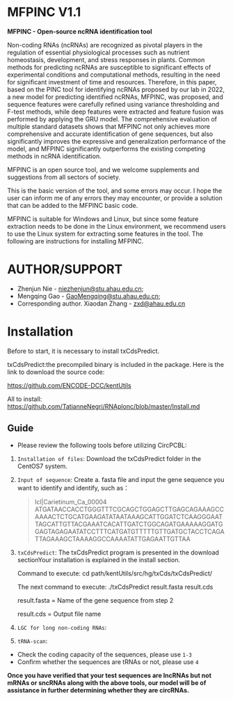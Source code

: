 # MFPINC V1.1
**MFPINC - Open-source ncRNA identification tool** 

Non-coding RNAs (ncRNAs) are recognized as pivotal players in the regulation of essential physiological processes such as nutrient homeostasis, development, and stress responses in plants. Common methods for predicting ncRNAs are susceptible to significant effects of experimental conditions and computational methods, resulting in the need for significant investment of time and resources. Therefore, in this paper, based on the PINC tool for identifying ncRNAs proposed by our lab in 2022, a new model for predicting identified ncRNAs, MFPINC, was proposed, and sequence features were carefully refined using variance thresholding and F-test methods, while deep features were extracted and feature fusion was performed by applying the GRU model. The comprehensive evaluation of multiple standard datasets shows that MFPINC not only achieves more comprehensive and accurate identification of gene sequences, but also significantly improves the expressive and generalization performance of the model, and MFPINC significantly outperforms the existing competing methods in ncRNA identification.  

MFPINC is an open source tool, and we welcome supplements and suggestions from all sectors of society.

This is the basic version of the tool, and some errors may occur. I hope the user can inform me of any errors they may encounter, or provide a solution that can be added to the MFPINC basic code.

MFPINC is suitable for Windows and Linux, but since some feature extraction needs to be done in the Linux environment, we recommend users to use the Linux system for extracting some features in the tool. The following are instructions for installing MFPINC.</br>

# AUTHOR/SUPPORT
* Zhenjun Nie - niezhenjun@stu.ahau.edu.cn;</br>
* Mengqing Gao - GaoMengqing@stu.ahau.edu.cn;</br>
* Corresponding author. Xiaodan Zhang - zxd@ahau.edu.cn

# Installation

Before to start, it is necessary to install txCdsPredict.</br>

txCdsPredict:the precompiled binary is included in the package. Here is the link to download the source code:</br>

https://github.com/ENCODE-DCC/kentUtils</br> 

All to install: https://github.com/TatianneNegri/RNAplonc/blob/master/Install.md

## Guide
* Please review the following tools before utilizing CircPCBL:
1. `Installation of files`: Download the txCdsPredict folder in the CentOS7 system.
   
2. `Input of sequence`: Create a. fasta file and input the gene sequence you want to identify and identify, such as：
   >lcl|Carietinum_Ca_00004   
ATGATAACCACCTGGGTTTCGCAGCTGGAGCTTGAGCAGAAAGCCAAAACTCTGCATGAAGATATAATAAAGCATTGGATCTCAAGGGAATTAGCATTGTTACGAAATCACATTGATCTGGCAGATGAAAAAGGATGGAGTAGAGAATATCCTTTCATGATGTTTTTGTTGATGCTACCTCAGATTAGAAAGCTAAAAGGCCAAAATATTGAGAATTGTTAA
  
3. `txCdsPredict`: The txCdsPredict program is presented in the download sectionYour installation is explained in the install section.

    Command to execute: cd path/kentUtils/src/hg/txCds/txCdsPredict/
   
    The next command to execute: ./txCdsPredict result.fasta result.cds
   
    result.fasta = Name of the gene sequence from step 2
   
    result.cds = Output file name
   
5. `LGC for long non-coding RNAs`: 
6. `tRNA-scan`: 

* Check the coding capacity of the sequences, please use `1-3` 
* Confirm whether the sequences are tRNAs or not, please use `4` 

**Once you have verified that your test sequences are lncRNAs but not mRNAs or sncRNAs along with the above tools, our model will be of assistance in further determining whether they are circRNAs.**  
